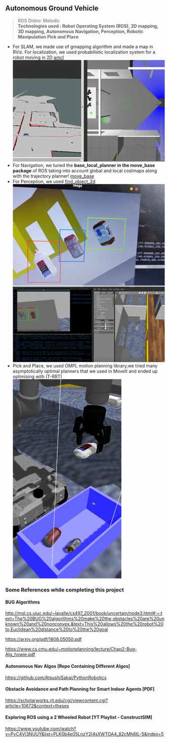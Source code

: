 ## Autonomous Ground Vehicle
> ROS Distro: Melodic <br>
**Technologies used : Robot Operating System (ROS), 2D mapping, 3D mapping, Autonomous Navigation, Perception, Robotic Manipulation Pick and Place** <br>
- For SLAM, we made use of gmapping algorithm and made a map in RViz. For localization, we used probabilistic localization system for a robot moving in 2D [amcl](http://wiki.ros.org/amcl) <br>
![](https://github.com/Shaxpy/Project-AGV/blob/master/project_img/nav.png)
- For Navigation, we tuned the **base_local_planner in the move_base package** of ROS taking into account global and local costmaps along with the trajectory planner! [move_base](http://wiki.ros.org/move_base) <br>
- For Perception, we used [find_object_2d](http://wiki.ros.org/find_object_2d) <br>
![](https://github.com/Shaxpy/Project-AGV/blob/master/project_img/find_obj.jpg) 
![](https://github.com/Shaxpy/Project-AGV/blob/master/project_img/find_obj2.jpeg)
- Pick and Place, we used OMPL motion planning library,we tried many asymptotically optimal planners that we used in MoveIt and ended up optimising with (T-RRT) <br>
![](https://github.com/Shaxpy/Project-AGV/blob/master/project_img/place.jpg)
### Some References while completing this project 
#### BUG Algorithms

http://msl.cs.uiuc.edu/~lavalle/cs497_2001/book/uncertain/node3.html#:~:text=The%20BUG%20algorithms%20make%20the,obstacles%20are%20unknown%20and%20nonconvex.&text=This%20allows%20the%20robot%20to,Euclidean%20distance%20to%20the%20goal

https://arxiv.org/pdf/1808.05050.pdf

https://www.cs.cmu.edu/~motionplanning/lecture/Chap2-Bug-Alg_howie.pdf

#### Autonomous Nav Algos [Repo Containing Different Algos]

https://github.com/AtsushiSakai/PythonRobotics

#### Obstacle Avoidance and Path Planning for Smart Indoor Agents [PDF]

https://scholarworks.rit.edu/cgi/viewcontent.cgi?article=10672&context=theses

#### Exploring ROS using a 2 Wheeled Robot [YT Playlist - ConstructSIM]

https://www.youtube.com/watch?v=PyC4Vj3NUUY&list=PLK0b4e05LnzY2I4sXWTOA4_82cMh6tL-5&index=5
